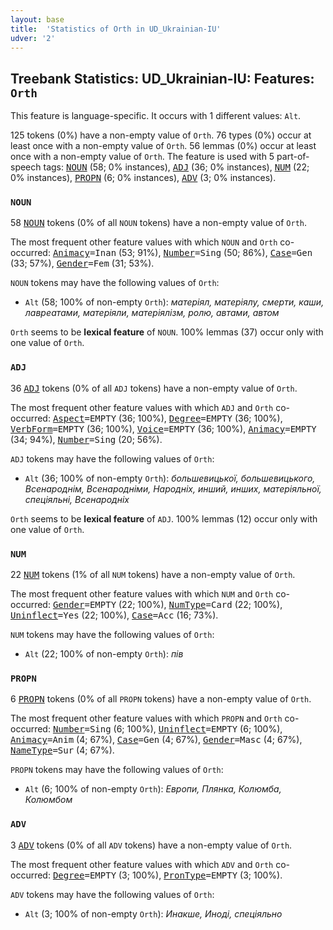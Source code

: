 ```yaml
---
layout: base
title:  'Statistics of Orth in UD_Ukrainian-IU'
udver: '2'
---
```


## Treebank Statistics: UD_Ukrainian-IU: Features: `Orth`

This feature is language-specific.
It occurs with 1 different values: `Alt`.

125 tokens (0%) have a non-empty value of `Orth`.
76 types (0%) occur at least once with a non-empty value of `Orth`.
56 lemmas (0%) occur at least once with a non-empty value of `Orth`.
The feature is used with 5 part-of-speech tags: <tt><a href="uk_iu-pos-NOUN.html">NOUN</a></tt> (58; 0% instances), <tt><a href="uk_iu-pos-ADJ.html">ADJ</a></tt> (36; 0% instances), <tt><a href="uk_iu-pos-NUM.html">NUM</a></tt> (22; 0% instances), <tt><a href="uk_iu-pos-PROPN.html">PROPN</a></tt> (6; 0% instances), <tt><a href="uk_iu-pos-ADV.html">ADV</a></tt> (3; 0% instances).

### `NOUN`

58 <tt><a href="uk_iu-pos-NOUN.html">NOUN</a></tt> tokens (0% of all `NOUN` tokens) have a non-empty value of `Orth`.

The most frequent other feature values with which `NOUN` and `Orth` co-occurred: <tt><a href="uk_iu-feat-Animacy.html">Animacy</a></tt><tt>=Inan</tt> (53; 91%), <tt><a href="uk_iu-feat-Number.html">Number</a></tt><tt>=Sing</tt> (50; 86%), <tt><a href="uk_iu-feat-Case.html">Case</a></tt><tt>=Gen</tt> (33; 57%), <tt><a href="uk_iu-feat-Gender.html">Gender</a></tt><tt>=Fem</tt> (31; 53%).

`NOUN` tokens may have the following values of `Orth`:

* `Alt` (58; 100% of non-empty `Orth`): <em>матеріял, матеріялу, смерти, каши, лавреатами, матеріяли, матеріялізм, ролю, автами, автом</em>

`Orth` seems to be **lexical feature** of `NOUN`. 100% lemmas (37) occur only with one value of `Orth`.

### `ADJ`

36 <tt><a href="uk_iu-pos-ADJ.html">ADJ</a></tt> tokens (0% of all `ADJ` tokens) have a non-empty value of `Orth`.

The most frequent other feature values with which `ADJ` and `Orth` co-occurred: <tt><a href="uk_iu-feat-Aspect.html">Aspect</a></tt><tt>=EMPTY</tt> (36; 100%), <tt><a href="uk_iu-feat-Degree.html">Degree</a></tt><tt>=EMPTY</tt> (36; 100%), <tt><a href="uk_iu-feat-VerbForm.html">VerbForm</a></tt><tt>=EMPTY</tt> (36; 100%), <tt><a href="uk_iu-feat-Voice.html">Voice</a></tt><tt>=EMPTY</tt> (36; 100%), <tt><a href="uk_iu-feat-Animacy.html">Animacy</a></tt><tt>=EMPTY</tt> (34; 94%), <tt><a href="uk_iu-feat-Number.html">Number</a></tt><tt>=Sing</tt> (20; 56%).

`ADJ` tokens may have the following values of `Orth`:

* `Alt` (36; 100% of non-empty `Orth`): <em>большевицької, большевицького, Всенароднім, Всенародніми, Народніх, инший, инших, матеріяльної, спеціяльні, Всенародніх</em>

`Orth` seems to be **lexical feature** of `ADJ`. 100% lemmas (12) occur only with one value of `Orth`.

### `NUM`

22 <tt><a href="uk_iu-pos-NUM.html">NUM</a></tt> tokens (1% of all `NUM` tokens) have a non-empty value of `Orth`.

The most frequent other feature values with which `NUM` and `Orth` co-occurred: <tt><a href="uk_iu-feat-Gender.html">Gender</a></tt><tt>=EMPTY</tt> (22; 100%), <tt><a href="uk_iu-feat-NumType.html">NumType</a></tt><tt>=Card</tt> (22; 100%), <tt><a href="uk_iu-feat-Uninflect.html">Uninflect</a></tt><tt>=Yes</tt> (22; 100%), <tt><a href="uk_iu-feat-Case.html">Case</a></tt><tt>=Acc</tt> (16; 73%).

`NUM` tokens may have the following values of `Orth`:

* `Alt` (22; 100% of non-empty `Orth`): <em>пів</em>

### `PROPN`

6 <tt><a href="uk_iu-pos-PROPN.html">PROPN</a></tt> tokens (0% of all `PROPN` tokens) have a non-empty value of `Orth`.

The most frequent other feature values with which `PROPN` and `Orth` co-occurred: <tt><a href="uk_iu-feat-Number.html">Number</a></tt><tt>=Sing</tt> (6; 100%), <tt><a href="uk_iu-feat-Uninflect.html">Uninflect</a></tt><tt>=EMPTY</tt> (6; 100%), <tt><a href="uk_iu-feat-Animacy.html">Animacy</a></tt><tt>=Anim</tt> (4; 67%), <tt><a href="uk_iu-feat-Case.html">Case</a></tt><tt>=Gen</tt> (4; 67%), <tt><a href="uk_iu-feat-Gender.html">Gender</a></tt><tt>=Masc</tt> (4; 67%), <tt><a href="uk_iu-feat-NameType.html">NameType</a></tt><tt>=Sur</tt> (4; 67%).

`PROPN` tokens may have the following values of `Orth`:

* `Alt` (6; 100% of non-empty `Orth`): <em>Европи, Плянка, Колюмба, Колюмбом</em>

### `ADV`

3 <tt><a href="uk_iu-pos-ADV.html">ADV</a></tt> tokens (0% of all `ADV` tokens) have a non-empty value of `Orth`.

The most frequent other feature values with which `ADV` and `Orth` co-occurred: <tt><a href="uk_iu-feat-Degree.html">Degree</a></tt><tt>=EMPTY</tt> (3; 100%), <tt><a href="uk_iu-feat-PronType.html">PronType</a></tt><tt>=EMPTY</tt> (3; 100%).

`ADV` tokens may have the following values of `Orth`:

* `Alt` (3; 100% of non-empty `Orth`): <em>Инакше, Иноді, спеціяльно</em>

